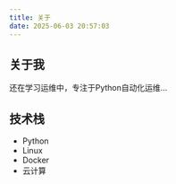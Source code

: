 ```yaml
---
title: 关于
date: 2025-06-03 20:57:03
---
```


## 关于我

还在学习运维中，专注于Python自动化运维...

## 技术栈

- Python
- Linux
- Docker
- 云计算